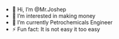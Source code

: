 - 👋 Hi, I’m @Mr.Joshep
- 👀 I’m interested in making money 
- 🌱 I’m currently Petrochemicals Engineer
- ⚡ Fun fact: It is not easy it too easy

<!---
highhigh7777/highhigh7777 is a ✨ special ✨ repository because its `README.md` (this file) appears on your GitHub profile.
You can click the Preview link to take a look at your changes.
--->

